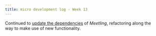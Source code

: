 ```yaml
---
title: micro development log - Week 13
---
```


Continued to [update the dependencies](https://github.com/noyainrain/meetling/issues/64) of
*Meetling*, refactoring along the way to make use of new functionality.
